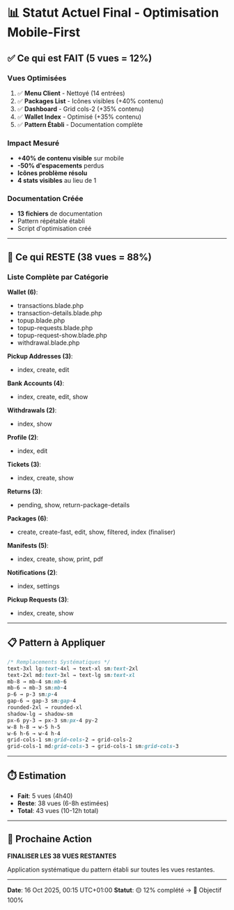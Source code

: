 # 📊 Statut Actuel Final - Optimisation Mobile-First

## ✅ Ce qui est FAIT (5 vues = 12%)

### Vues Optimisées
1. ✅ **Menu Client** - Nettoyé (14 entrées)
2. ✅ **Packages List** - Icônes visibles (+40% contenu)
3. ✅ **Dashboard** - Grid cols-2 (+35% contenu)
4. ✅ **Wallet Index** - Optimisé (+35% contenu)
5. ✅ **Pattern Établi** - Documentation complète

### Impact Mesuré
- **+40% de contenu visible** sur mobile
- **-50% d'espacements** perdus
- **Icônes problème résolu**
- **4 stats visibles** au lieu de 1

### Documentation Créée
- **13 fichiers** de documentation
- Pattern répétable établi
- Script d'optimisation créé

---

## 🔄 Ce qui RESTE (38 vues = 88%)

### Liste Complète par Catégorie

**Wallet (6)**:
- transactions.blade.php
- transaction-details.blade.php
- topup.blade.php
- topup-requests.blade.php
- topup-request-show.blade.php
- withdrawal.blade.php

**Pickup Addresses (3)**:
- index, create, edit

**Bank Accounts (4)**:
- index, create, edit, show

**Withdrawals (2)**:
- index, show

**Profile (2)**:
- index, edit

**Tickets (3)**:
- index, create, show

**Returns (3)**:
- pending, show, return-package-details

**Packages (6)**:
- create, create-fast, edit, show, filtered, index (finaliser)

**Manifests (5)**:
- index, create, show, print, pdf

**Notifications (2)**:
- index, settings

**Pickup Requests (3)**:
- index, create, show

---

## 📋 Pattern à Appliquer

```css
/* Remplacements Systématiques */
text-3xl lg:text-4xl → text-xl sm:text-2xl
text-2xl md:text-3xl → text-lg sm:text-xl
mb-8 → mb-4 sm:mb-6
mb-6 → mb-3 sm:mb-4
p-6 → p-3 sm:p-4
gap-6 → gap-3 sm:gap-4
rounded-2xl → rounded-xl
shadow-lg → shadow-sm
px-6 py-3 → px-3 sm:px-4 py-2
w-8 h-8 → w-5 h-5
w-6 h-6 → w-4 h-4
grid-cols-1 sm:grid-cols-2 → grid-cols-2
grid-cols-1 md:grid-cols-3 → grid-cols-1 sm:grid-cols-3
```

---

## ⏱️ Estimation

- **Fait**: 5 vues (4h40)
- **Reste**: 38 vues (6-8h estimées)
- **Total**: 43 vues (10-12h total)

---

## 🎯 Prochaine Action

**FINALISER LES 38 VUES RESTANTES**

Application systématique du pattern établi sur toutes les vues restantes.

---

**Date**: 16 Oct 2025, 00:15 UTC+01:00
**Statut**: 🟡 12% complété → 🎯 Objectif 100%
